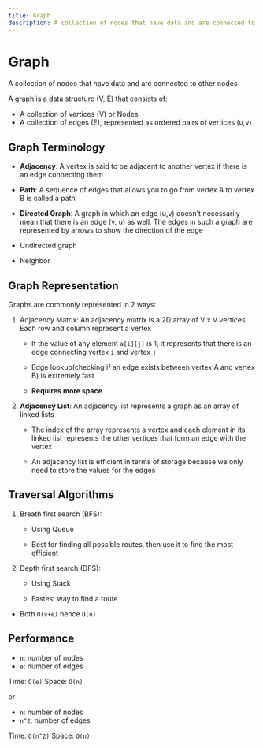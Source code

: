 ```yaml
---
title: Graph
description: A collection of nodes that have data and are connected to other nodes
---
```


# Graph

A collection of nodes that have data and are connected to other nodes

A graph is a data structure (V, E) that consists of:

- A collection of vertices (V) or Nodes
- A collection of edges (E), represented as ordered pairs of vertices (u,v)

## Graph Terminology

- **Adjacency**: A vertex is said to be adjacent to another vertex if there is an edge connecting them

- **Path**: A sequence of edges that allows you to go from vertex A to vertex B is called a path

- **Directed Graph**: A graph in which an edge (u,v) doesn't necessarily mean that there is an edge (v, u) as well. The edges in such a graph are represented by arrows to show the direction of the edge

- Undirected graph
- Neighbor

## Graph Representation

Graphs are commonly represented in 2 ways:

1. Adjacency Matrix: An adjacency matrix is a 2D array of V x V vertices. Each row and column represent a vertex

   - If the value of any element `a[i][j]` is 1, it represents that there is an edge connecting vertex `i` and vertex `j`

   - Edge lookup(checking if an edge exists between vertex A and vertex B) is extremely fast

   - **Requires more space**

2. **Adjacency List**: An adjacency list represents a graph as an array of linked lists

   - The index of the array represents a vertex and each element in its linked list represents the other vertices that form an edge with the vertex

   - An adjacency list is efficient in terms of storage because we only need to store the values for the edges

## Traversal Algorithms

1. Breath first search (BFS):

   - Using Queue

   - Best for finding all possible routes, then use it to find the most efficient

2. Depth first search (DFS):

   - Using Stack

   - Fastest way to find a route

- Both `O(v+e)` hence `O(n)`

## Performance

- `n`: number of nodes
- `e`: number of edges

Time: `O(e)`
Space: `O(n)`

or

- `n`: number of nodes
- `n^2`: number of edges

Time: `O(n^2)`
Space: `O(n)`
